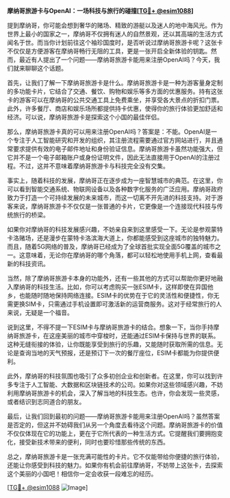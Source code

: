 **摩纳哥旅游卡与OpenAI：一场科技与旅行的碰撞[[TG💪+ @esim1088](https://t.me/s/esim1088)]**

提到摩纳哥，你可能会想到奢华的赌场、精致的游艇以及迷人的地中海风光。作为世界上最小的国家之一，摩纳哥不仅拥有迷人的自然景观，还以其高端的生活方式闻名于世。而当你计划前往这个袖珍国度时，是否听说过摩纳哥旅游卡呢？这张卡不仅仅是方便游客在摩纳哥畅行无阻的工具，更是一张开启全新体验的钥匙。然而，最近有人提出了一个问题——摩纳哥旅游卡能用来注册OpenAI吗？今天，我们就来聊聊这个话题。

首先，让我们了解一下摩纳哥旅游卡是什么。摩纳哥旅游卡是一种为游客量身定制的多功能卡片，它结合了交通、餐饮、购物和娱乐等多方面的优惠服务。持有这张卡的游客可以在摩纳哥的公共交通工具上免费乘坐，并享受各大景点的折扣门票。此外，许多餐厅、商店和娱乐场所都提供持卡优惠，使得你的旅行体验更加舒适和经济。可以说，摩纳哥旅游卡是探索这个小国的最佳伴侣。

那么，摩纳哥旅游卡真的可以用来注册OpenAI吗？答案是：不能。OpenAI是一个专注于人工智能研究和开发的组织，其注册流程需要通过官方网站进行，并且通常要求提供有效的电子邮件地址和身份验证信息。摩纳哥旅游卡虽然功能强大，但它并不是一个电子邮箱账户或身份证明文件，因此无法直接用于OpenAI的注册过程。不过，这并不意味着摩纳哥旅游卡与科技完全没有交集。

事实上，随着科技的发展，摩纳哥正在逐步成为一座智慧城市的典范。在这里，你可以看到智能交通系统、物联网设备以及各种数字化服务的广泛应用。摩纳哥政府致力于打造一个可持续发展的未来城市，而这一切离不开先进的科技支持。对于游客来说，摩纳哥旅游卡不仅仅是一张普通的卡片，它更像是一个连接现代科技与传统旅行的桥梁。

如果你对摩纳哥的科技发展感兴趣，不妨亲自来到这里感受一下。无论是参观蒙特卡洛赌场，还是漫步在蒙特卡洛滨海大道上，你都能感受到这座城市的独特魅力。而且，随着5G网络的普及，摩纳哥已经成为了全球首批实现全面5G覆盖的城市之一。这意味着，无论你在摩纳哥的哪个角落，都可以轻松地使用手机上网，查看最新的科技资讯。

当然，除了摩纳哥旅游卡本身的功能外，还有一些其他的方式可以帮助你更好地融入摩纳哥的科技生活。比如，你可以考虑购买一张ESIM卡，这样即使在异国他乡，也能随时随地保持网络连接。ESIM卡的优势在于它的灵活性和便捷性，你无需更换SIM卡，只需通过手机设置即可激活新的运营商服务。这对于经常旅行的人来说，无疑是一个福音。

说到这里，不得不提一下ESIM卡与摩纳哥旅游卡的结合。想象一下，当你手持摩纳哥旅游卡，在这座美丽的城市中穿梭时，还能通过ESIM卡保持与世界的联系。这种无缝衔接的体验，让你既能享受到旅行的乐趣，又能随时获取所需的信息。无论是查询当地的天气预报，还是预订下一次的餐厅座位，ESIM卡都能为你提供便利。

此外，摩纳哥的科技氛围也吸引了众多初创企业和创新者。在这里，你可以找到许多专注于人工智能、大数据和区块链技术的公司。如果你对这些领域感兴趣，不妨利用摩纳哥旅游卡的机会，深入了解当地的科技生态。也许，你会发现一些灵感，或者结识到志同道合的朋友。

最后，让我们回到最初的问题——摩纳哥旅游卡能用来注册OpenAI吗？虽然答案是否定的，但这并不妨碍我们从另一个角度去看待这个问题。摩纳哥旅游卡的价值不仅仅体现在它的功能上，更在于它所代表的一种生活方式。它提醒我们要拥抱变化，接受新技术带来的便利，同时也要珍惜那些传统的东西。

总之，摩纳哥旅游卡是一张充满可能性的卡片。它不仅能带给你便捷的旅行体验，还能让你感受到科技的魅力。如果你有机会前往摩纳哥，不妨带上这张卡，去探索这个美丽的小国吧！相信你一定会收获一段难忘的经历。

[[TG💪+ @esim1088](https://t.me/s/esim1088) ![Image](https://i.postimg.cc/4NQfJmqS/Snipaste-2025-05-13-00-14-12.png)]
